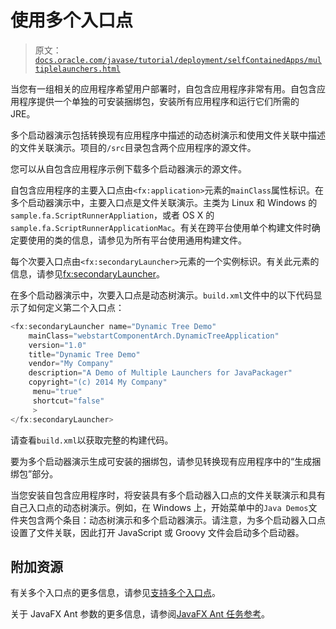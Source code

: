 # 使用多个入口点

> 原文：[`docs.oracle.com/javase/tutorial/deployment/selfContainedApps/multiplelaunchers.html`](https://docs.oracle.com/javase/tutorial/deployment/selfContainedApps/multiplelaunchers.html)

当您有一组相关的应用程序希望用户部署时，自包含应用程序非常有用。自包含应用程序提供一个单独的可安装捆绑包，安装所有应用程序和运行它们所需的 JRE。

多个启动器演示包括转换现有应用程序中描述的动态树演示和使用文件关联中描述的文件关联演示。项目的`/src`目录包含两个应用程序的源文件。

您可以从自包含应用程序示例下载多个启动器演示的源文件。

自包含应用程序的主要入口点由`<fx:application>`元素的`mainClass`属性标识。在多个启动器演示中，主要入口点是文件关联演示。主类为 Linux 和 Windows 的`sample.fa.ScriptRunnerAppliation`，或者 OS X 的`sample.fa.ScriptRunnerApplicationMac`。有关在跨平台使用单个构建文件时确定要使用的类的信息，请参见为所有平台使用通用构建文件。

每个次要入口点由`<fx:secondaryLauncher>`元素的一个实例标识。有关此元素的信息，请参见[<fx:secondaryLauncher>](https://docs.oracle.com/javase/8/docs/technotes/guides/deploy/javafx_ant_task_reference.html#JSDPG1003)。

在多个启动器演示中，次要入口点是动态树演示。`build.xml`文件中的以下代码显示了如何定义第二个入口点：

```java
<fx:secondaryLauncher name="Dynamic Tree Demo"
    mainClass="webstartComponentArch.DynamicTreeApplication"
    version="1.0"
    title="Dynamic Tree Demo"
    vendor="My Company"
    description="A Demo of Multiple Launchers for JavaPackager"
    copyright="(c) 2014 My Company"
     menu="true"
     shortcut="false"
     >
</fx:secondaryLauncher>

```

请查看`build.xml`以获取完整的构建代码。

要为多个启动器演示生成可安装的捆绑包，请参见转换现有应用程序中的“生成捆绑包”部分。

当您安装自包含应用程序时，将安装具有多个启动器入口点的文件关联演示和具有自己入口点的动态树演示。例如，在 Windows 上，开始菜单中的`Java Demos`文件夹包含两个条目：动态树演示和多个启动器演示。请注意，为多个启动器入口点设置了文件关联，因此打开 JavaScript 或 Groovy 文件会启动多个启动器。

## 附加资源

有关多个入口点的更多信息，请参见[支持多个入口点](https://docs.oracle.com/javase/8/docs/technotes/guides/deploy/self-contained-packaging.html#JSDPG1000)。

关于 JavaFX Ant 参数的更多信息，请参阅[JavaFX Ant 任务参考](https://docs.oracle.com/javase/8/docs/technotes/guides/deploy/javafx_ant_task_reference.html)。

